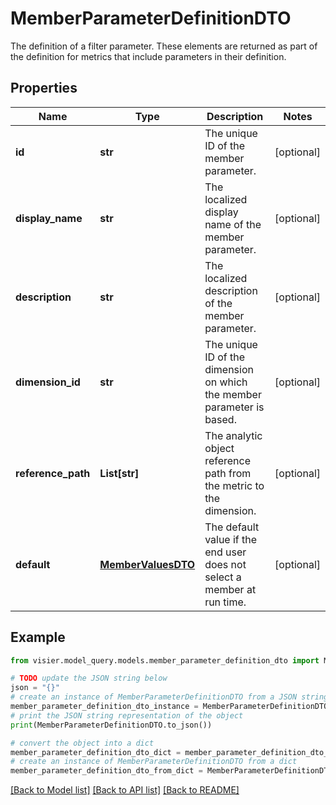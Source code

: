 # MemberParameterDefinitionDTO

The definition of a filter parameter. These elements are returned as part of the definition for metrics that include parameters in their definition.

## Properties

Name | Type | Description | Notes
------------ | ------------- | ------------- | -------------
**id** | **str** | The unique ID of the member parameter. | [optional] 
**display_name** | **str** | The localized display name of the member parameter. | [optional] 
**description** | **str** | The localized description of the member parameter. | [optional] 
**dimension_id** | **str** | The unique ID of the dimension on which the member parameter is based. | [optional] 
**reference_path** | **List[str]** | The analytic object reference path from the metric to the dimension. | [optional] 
**default** | [**MemberValuesDTO**](MemberValuesDTO.md) | The default value if the end user does not select a member at run time. | [optional] 

## Example

```python
from visier.model_query.models.member_parameter_definition_dto import MemberParameterDefinitionDTO

# TODO update the JSON string below
json = "{}"
# create an instance of MemberParameterDefinitionDTO from a JSON string
member_parameter_definition_dto_instance = MemberParameterDefinitionDTO.from_json(json)
# print the JSON string representation of the object
print(MemberParameterDefinitionDTO.to_json())

# convert the object into a dict
member_parameter_definition_dto_dict = member_parameter_definition_dto_instance.to_dict()
# create an instance of MemberParameterDefinitionDTO from a dict
member_parameter_definition_dto_from_dict = MemberParameterDefinitionDTO.from_dict(member_parameter_definition_dto_dict)
```
[[Back to Model list]](../README.md#documentation-for-models) [[Back to API list]](../README.md#documentation-for-api-endpoints) [[Back to README]](../README.md)


